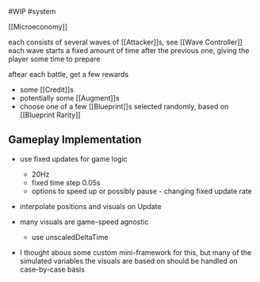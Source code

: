 #WIP
#system 

[[Microeconomy]]

each consists of several waves of [[Attacker]]s, see [[Wave Controller]]
each wave starts a fixed amount of time after the previous one, giving the player some time to prepare

aftear each battle, get a few rewards 
- some [[Credit]]s
- potentially some [[Augment]]s
- choose one of a few [[Blueprint]]s selected randomly, based on [[Blueprint Rarity]]

## Gameplay Implementation
- use fixed updates for game logic
    - 20Hz
    - fixed time step 0.05s
    - options to speed up or possibly pause - changing fixed update rate
- interpolate positions and visuals on Update
- many visuals are game-speed agnostic 
    - use unscaledDeltaTime

- I thought abous some custom mini-framework for this, but many of the simulated variables the visuals are based on should be handled on case-by-case basis